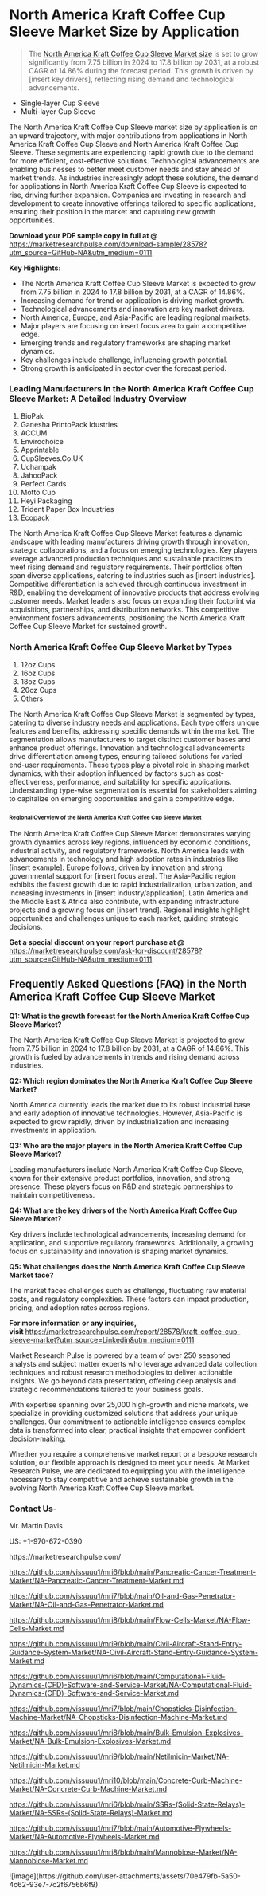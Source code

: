 <h1>North America Kraft Coffee Cup Sleeve Market&nbsp;Size by Application</h1><blockquote><p>The <a href="https://marketresearchpulse.com/download-sample/28578?utm_source=GitHub-NA&amp;utm_medium=0111">North America Kraft Coffee Cup Sleeve Market size</a> is set to grow significantly from 7.75 billion in 2024 to 17.8 billion by 2031, at a robust CAGR of 14.86% during the forecast period. This growth is driven by [insert key drivers], reflecting rising demand and technological advancements.</p></blockquote><ul><li>Single-layer Cup Sleeve<li> Multi-layer Cup Sleeve</li></ul><p>The North America Kraft Coffee Cup Sleeve market size by application is on an upward trajectory, with major contributions from applications in North America Kraft Coffee Cup Sleeve and North America Kraft Coffee Cup Sleeve. These segments are experiencing rapid growth due to the demand for more efficient, cost-effective solutions. Technological advancements are enabling businesses to better meet customer needs and stay ahead of market trends. As industries increasingly adopt these solutions, the demand for applications in North America Kraft Coffee Cup Sleeve is expected to rise, driving further expansion. Companies are investing in research and development to create innovative offerings tailored to specific applications, ensuring their position in the market and capturing new growth opportunities.</p><p><strong>Download your PDF sample copy in full at @ </strong><a href="https://marketresearchpulse.com/download-sample/28578?utm_source=GitHub-NA&amp;utm_medium=0111">https://marketresearchpulse.com/download-sample/28578?utm_source=GitHub-NA&amp;utm_medium=0111</a></p><p><strong>Key Highlights: </strong></p><ul><li>The North America Kraft Coffee Cup Sleeve Market is expected to grow from 7.75 billion in 2024 to 17.8 billion by 2031, at a CAGR of 14.86%.</li><li>Increasing demand for trend or application is driving market growth.</li><li>Technological advancements and innovation are key market drivers.</li><li>North America, Europe, and Asia-Pacific are leading regional markets.</li><li>Major players are focusing on insert focus area to gain a competitive edge.</li><li>Emerging trends and regulatory frameworks are shaping market dynamics.</li><li>Key challenges include challenge, influencing growth potential.</li><li>Strong growth is anticipated in sector over the forecast period.</li></ul><h3>Leading Manufacturers in the North America Kraft Coffee Cup Sleeve Market: A Detailed Industry Overview</h3><ol><li>BioPak</li><li>Ganesha PrintoPack Idustries</li><li>ACCUM</li><li>Envirochoice</li><li>Apprintable</li><li>CupSleeves.Co.UK</li><li>Uchampak</li><li>JahooPack</li><li>Perfect Cards</li><li>Motto Cup</li><li>Heyi Packaging</li><li>Trident Paper Box Industries</li><li>Ecopack</li></ol><div class="flex max-w-full flex-col flex-grow"><div class="min-h-8 text-message flex w-full flex-col items-end gap-2 whitespace-normal break-words [.text-message+&amp;]:mt-5" dir="auto" data-message-author-role="assistant" data-message-id="fd8432e4-4910-450d-b182-61b7bfb0a01f" data-message-model-slug="gpt-4o"><div class="flex w-full flex-col gap-1 empty:hidden first:pt-[3px]"><div class="markdown prose w-full break-words dark:prose-invert light"><p>The North America Kraft Coffee Cup Sleeve Market features a dynamic landscape with leading manufacturers driving growth through innovation, strategic collaborations, and a focus on emerging technologies. Key players leverage advanced production techniques and sustainable practices to meet rising demand and regulatory requirements. Their portfolios often span diverse applications, catering to industries such as [insert industries]. Competitive differentiation is achieved through continuous investment in R&amp;D, enabling the development of innovative products that address evolving customer needs. Market leaders also focus on expanding their footprint via acquisitions, partnerships, and distribution networks. This competitive environment fosters advancements, positioning the North America Kraft Coffee Cup Sleeve Market for sustained growth.</p></div></div></div></div><h3>North America Kraft Coffee Cup Sleeve Market by Types</h3><ol><li>12oz Cups<li> 16oz Cups<li> 18oz Cups<li> 20oz Cups<li> Others</li></ol><div class="flex max-w-full flex-col flex-grow"><div class="min-h-8 text-message flex w-full flex-col items-end gap-2 whitespace-normal break-words [.text-message+&amp;]:mt-5" dir="auto" data-message-author-role="assistant" data-message-id="084470be-0bb7-4664-bddf-5156b4f41249" data-message-model-slug="gpt-4o-mini"><div class="flex w-full flex-col gap-1 empty:hidden first:pt-[3px]"><div class="markdown prose w-full break-words dark:prose-invert light"><p>The North America Kraft Coffee Cup Sleeve Market is segmented by types, catering to diverse industry needs and applications. Each type offers unique features and benefits, addressing specific demands within the market. The segmentation allows manufacturers to target distinct customer bases and enhance product offerings. Innovation and technological advancements drive differentiation among types, ensuring tailored solutions for varied end-user requirements. These types play a pivotal role in shaping market dynamics, with their adoption influenced by factors such as cost-effectiveness, performance, and suitability for specific applications. Understanding type-wise segmentation is essential for stakeholders aiming to capitalize on emerging opportunities and gain a competitive edge.</p></div></div></div></div><h3><span style="font-size: 11px;">Regional Overview of the North America Kraft Coffee Cup Sleeve Market</span></h3><div class="flex max-w-full flex-col flex-grow"><div class="min-h-8 text-message flex w-full flex-col items-end gap-2 whitespace-normal break-words [.text-message+&amp;]:mt-5" dir="auto" data-message-author-role="assistant" data-message-id="e9038762-ce64-4e30-91c9-9bd413514231" data-message-model-slug="gpt-4o-mini"><div class="flex w-full flex-col gap-1 empty:hidden first:pt-[3px]"><div class="markdown prose w-full break-words dark:prose-invert light"><p>The North America Kraft Coffee Cup Sleeve Market demonstrates varying growth dynamics across key regions, influenced by economic conditions, industrial activity, and regulatory frameworks. North America leads with advancements in technology and high adoption rates in industries like [insert example]. Europe follows, driven by innovation and strong governmental support for [insert focus area]. The Asia-Pacific region exhibits the fastest growth due to rapid industrialization, urbanization, and increasing investments in [insert industry/application]. Latin America and the Middle East &amp; Africa also contribute, with expanding infrastructure projects and a growing focus on [insert trend]. Regional insights highlight opportunities and challenges unique to each market, guiding strategic decisions.</p></div></div></div></div><p><strong>Get a special discount on your report purchase at @ </strong><a href="https://marketresearchpulse.com/ask-for-discount/28578?utm_source=GitHub-NA&amp;utm_medium=0111">https://marketresearchpulse.com/ask-for-discount/28578?utm_source=GitHub-NA&amp;utm_medium=0111</a></p><h2>Frequently Asked Questions (FAQ) in the North America Kraft Coffee Cup Sleeve Market</h2><p><strong>Q1: What is the growth forecast for the North America Kraft Coffee Cup Sleeve Market?</strong></p><p>The North America Kraft Coffee Cup Sleeve Market is projected to grow from 7.75 billion in 2024 to 17.8 billion by 2031, at a CAGR of 14.86%. This growth is fueled by advancements in trends and rising demand across industries.</p><p><strong>Q2: Which region dominates the North America Kraft Coffee Cup Sleeve Market?</strong></p><p>North America currently leads the market due to its robust industrial base and early adoption of innovative technologies. However, Asia-Pacific is expected to grow rapidly, driven by industrialization and increasing investments in application.</p><p><strong>Q3: Who are the major players in the North America Kraft Coffee Cup Sleeve Market?</strong></p><p>Leading manufacturers include North America Kraft Coffee Cup Sleeve, known for their extensive product portfolios, innovation, and strong presence. These players focus on R&amp;D and strategic partnerships to maintain competitiveness.</p><p><strong>Q4: What are the key drivers of the North America Kraft Coffee Cup Sleeve Market?</strong></p><p>Key drivers include technological advancements, increasing demand for application, and supportive regulatory frameworks. Additionally, a growing focus on sustainability and innovation is shaping market dynamics.</p><p><strong>Q5: What challenges does the North America Kraft Coffee Cup Sleeve Market face?</strong></p><p>The market faces challenges such as challenge, fluctuating raw material costs, and regulatory complexities. These factors can impact production, pricing, and adoption rates across regions.</p><p><strong>For more information or any inquiries, visit&nbsp;</strong><a href="https://marketresearchpulse.com/report/28578/kraft-coffee-cup-sleeve-market?utm_source=Linkedin&utm_medium=0111">https://marketresearchpulse.com/report/28578/kraft-coffee-cup-sleeve-market?utm_source=Linkedin&utm_medium=0111</a></p><p>Market Research Pulse is powered by a team of over 250 seasoned analysts and subject matter experts who leverage advanced data collection techniques and robust research methodologies to deliver actionable insights. We go beyond data presentation, offering deep analysis and strategic recommendations tailored to your business goals.</p><p>With expertise spanning over 25,000 high-growth and niche markets, we specialize in providing customized solutions that address your unique challenges. Our commitment to actionable intelligence ensures complex data is transformed into clear, practical insights that empower confident decision-making.</p><p>Whether you require a comprehensive market report or a bespoke research solution, our flexible approach is designed to meet your needs. At Market Research Pulse, we are dedicated to equipping you with the intelligence necessary to stay competitive and achieve sustainable growth in the evolving North America Kraft Coffee Cup Sleeve market.</p><h3><strong>Contact Us-</strong></h3><p>Mr. Martin Davis</p><p>US: +1-970-672-0390</p><p>https://marketresearchpulse.com/</p><p><a href="https://github.com/vissuuu1/mri6/blob/main/Pancreatic-Cancer-Treatment-Market/NA-Pancreatic-Cancer-Treatment-Market.md">https://github.com/vissuuu1/mri6/blob/main/Pancreatic-Cancer-Treatment-Market/NA-Pancreatic-Cancer-Treatment-Market.md</a></p><p><a href="https://github.com/vissuuu1/mri7/blob/main/Oil-and-Gas-Penetrator-Market/NA-Oil-and-Gas-Penetrator-Market.md">https://github.com/vissuuu1/mri7/blob/main/Oil-and-Gas-Penetrator-Market/NA-Oil-and-Gas-Penetrator-Market.md</a></p><p><a href="https://github.com/vissuuu1/mri8/blob/main/Flow-Cells-Market/NA-Flow-Cells-Market.md">https://github.com/vissuuu1/mri8/blob/main/Flow-Cells-Market/NA-Flow-Cells-Market.md</a></p><p><a href="https://github.com/vissuuu1/mri9/blob/main/Civil-Aircraft-Stand-Entry-Guidance-System-Market/NA-Civil-Aircraft-Stand-Entry-Guidance-System-Market.md">https://github.com/vissuuu1/mri9/blob/main/Civil-Aircraft-Stand-Entry-Guidance-System-Market/NA-Civil-Aircraft-Stand-Entry-Guidance-System-Market.md</a></p><p><a href="https://github.com/vissuuu1/mri6/blob/main/Computational-Fluid-Dynamics-(CFD)-Software-and-Service-Market/NA-Computational-Fluid-Dynamics-(CFD)-Software-and-Service-Market.md">https://github.com/vissuuu1/mri6/blob/main/Computational-Fluid-Dynamics-(CFD)-Software-and-Service-Market/NA-Computational-Fluid-Dynamics-(CFD)-Software-and-Service-Market.md</a></p><p><a href="https://github.com/vissuuu1/mri7/blob/main/Chopsticks-Disinfection-Machine-Market/NA-Chopsticks-Disinfection-Machine-Market.md">https://github.com/vissuuu1/mri7/blob/main/Chopsticks-Disinfection-Machine-Market/NA-Chopsticks-Disinfection-Machine-Market.md</a></p><p><a href="https://github.com/vissuuu1/mri8/blob/main/Bulk-Emulsion-Explosives-Market/NA-Bulk-Emulsion-Explosives-Market.md">https://github.com/vissuuu1/mri8/blob/main/Bulk-Emulsion-Explosives-Market/NA-Bulk-Emulsion-Explosives-Market.md</a></p><p><a href="https://github.com/vissuuu1/mri9/blob/main/Netilmicin-Market/NA-Netilmicin-Market.md">https://github.com/vissuuu1/mri9/blob/main/Netilmicin-Market/NA-Netilmicin-Market.md</a></p><p><a href="https://github.com/vissuuu1/mri10/blob/main/Concrete-Curb-Machine-Market/NA-Concrete-Curb-Machine-Market.md">https://github.com/vissuuu1/mri10/blob/main/Concrete-Curb-Machine-Market/NA-Concrete-Curb-Machine-Market.md</a></p><p><a href="https://github.com/vissuuu1/mri6/blob/main/SSRs-(Solid-State-Relays)-Market/NA-SSRs-(Solid-State-Relays)-Market.md">https://github.com/vissuuu1/mri6/blob/main/SSRs-(Solid-State-Relays)-Market/NA-SSRs-(Solid-State-Relays)-Market.md</a></p><p><a href="https://github.com/vissuuu1/mri7/blob/main/Automotive-Flywheels-Market/NA-Automotive-Flywheels-Market.md">https://github.com/vissuuu1/mri7/blob/main/Automotive-Flywheels-Market/NA-Automotive-Flywheels-Market.md</a></p><p><a href="https://github.com/vissuuu1/mri8/blob/main/Mannobiose-Market/NA-Mannobiose-Market.md">https://github.com/vissuuu1/mri8/blob/main/Mannobiose-Market/NA-Mannobiose-Market.md</a></p>
![image](https://github.com/user-attachments/assets/70e479fb-5a50-4c62-93e7-7c2f6756b6f9)
